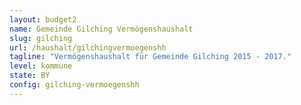 ```yaml
---
layout: budget2
name: Gemeinde Gilching Vermögenshaushalt
slug: gilching
url: /haushalt/gilchingvermoegenshh
tagline: "Vermögenshaushalt für Gemeinde Gilching 2015 - 2017."
level: kommune
state: BY
config: gilching-vermoegenshh
---
```







